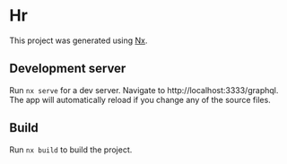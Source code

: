 # Hr

This project was generated using [Nx](https://nx.dev).

## Development server

Run `nx serve` for a dev server. Navigate to http://localhost:3333/graphql. The app will automatically reload if you change any of the source files.

## Build

Run `nx build` to build the project.
